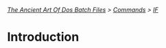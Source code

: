 *[The Ancient Art Of Dos Batch Files](./0-0-0-Table-Of-Contents.md) > [Commands](./3-0-0-Commands.md) > [IF](./3-6-0-IF.md)*

# Introduction #

